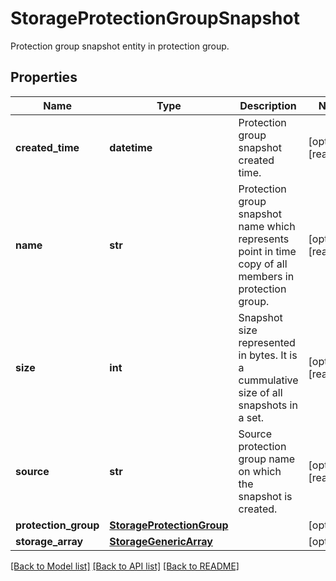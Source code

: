# StorageProtectionGroupSnapshot

Protection group snapshot entity in protection group. 
## Properties
Name | Type | Description | Notes
------------ | ------------- | ------------- | -------------
**created_time** | **datetime** | Protection group snapshot created time.   | [optional] [readonly] 
**name** | **str** | Protection group snapshot name which represents point in time copy of all members in protection group.   | [optional] [readonly] 
**size** | **int** | Snapshot size represented in bytes. It is a cummulative size of all snapshots in a set.   | [optional] [readonly] 
**source** | **str** | Source protection group name on which the snapshot is created.    | [optional] [readonly] 
**protection_group** | [**StorageProtectionGroup**](.md) |  | [optional] 
**storage_array** | [**StorageGenericArray**](.md) |  | [optional] 

[[Back to Model list]](../README.md#documentation-for-models) [[Back to API list]](../README.md#documentation-for-api-endpoints) [[Back to README]](../README.md)


